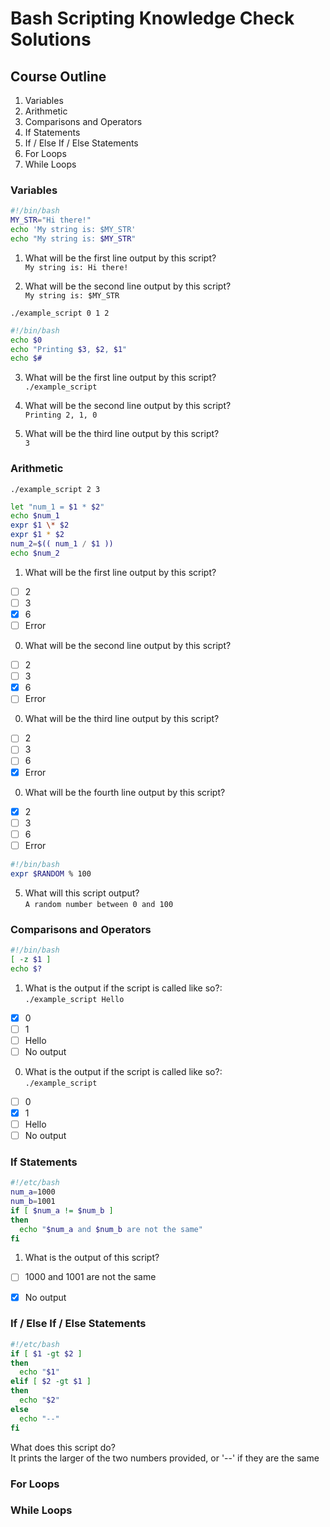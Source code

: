 # Bash Scripting Knowledge Check Solutions

## Course Outline
1. Variables
0. Arithmetic
0. Comparisons and Operators
0. If Statements
0. If / Else If / Else Statements
0. For Loops
0. While Loops

### Variables

```bash
#!/bin/bash
MY_STR="Hi there!"
echo 'My string is: $MY_STR'
echo "My string is: $MY_STR"
```
1. What will be the first line output by this script?  
```My string is: Hi there!```

0. What will be the second line output by this script?  
```My string is: $MY_STR```

```./example_script 0 1 2```  
```bash
#!/bin/bash
echo $0
echo "Printing $3, $2, $1"
echo $#
```
3. What will be the first line output by this script?  
```./example_script```

0. What will be the second line output by this script?  
```Printing 2, 1, 0```

0. What will be the third line output by this script?  
```3```

### Arithmetic

```./example_script 2 3```
```bash
let "num_1 = $1 * $2"
echo $num_1
expr $1 \* $2
expr $1 * $2
num_2=$(( num_1 / $1 ))
echo $num_2
```
1. What will be the first line output by this script?
<!-- 6 -->
  - [ ] 2
  - [ ] 3
  - [X] 6
  - [ ] Error
0. What will be the second line output by this script?
<!-- 6 -->
  - [ ] 2
  - [ ] 3
  - [X] 6
  - [ ] Error
0. What will be the third line output by this script?
<!-- Error -->
  - [ ] 2
  - [ ] 3
  - [ ] 6
  - [X] Error
0. What will be the fourth line output by this script?
<!-- 2 -->
  - [X] 2
  - [ ] 3
  - [ ] 6
  - [ ] Error

```bash
#!/bin/bash
expr $RANDOM % 100
```
5. What will this script output?  
```A random number between 0 and 100```

### Comparisons and Operators
```bash
#!/bin/bash
[ -z $1 ]
echo $?
```
1. What is the output if the script is called like so?:  
```./example_script Hello```
<!-- 0 -->
  - [X] 0
  - [ ] 1
  - [ ] Hello
  - [ ] No output
0. What is the output if the script is called like so?:  
```./example_script```
<!-- 1 -->
  - [ ] 0
  - [X] 1
  - [ ] Hello
  - [ ] No output

### If Statements
```bash
#!/etc/bash
num_a=1000
num_b=1001
if [ $num_a != $num_b ]
then
  echo "$num_a and $num_b are not the same"
fi
```
1. What is the output of this script?
<!-- nothing -->
  - [ ] 1000 and 1001 are not the same
  - [X] No output


### If / Else If / Else Statements
```bash
#!/etc/bash
if [ $1 -gt $2 ]
then
  echo "$1"
elif [ $2 -gt $1 ]
then
  echo "$2"
else
  echo "--"
fi
```
What does this script do?  
It prints the larger of the two numbers provided, or '--' if they are the same

### For Loops



### While Loops
